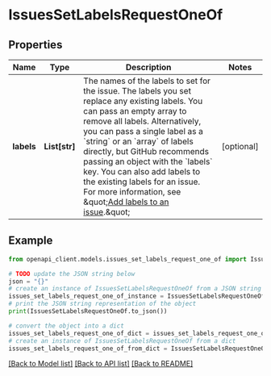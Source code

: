 # IssuesSetLabelsRequestOneOf


## Properties

Name | Type | Description | Notes
------------ | ------------- | ------------- | -------------
**labels** | **List[str]** | The names of the labels to set for the issue. The labels you set replace any existing labels. You can pass an empty array to remove all labels. Alternatively, you can pass a single label as a &#x60;string&#x60; or an &#x60;array&#x60; of labels directly, but GitHub recommends passing an object with the &#x60;labels&#x60; key. You can also add labels to the existing labels for an issue. For more information, see \&quot;[Add labels to an issue](https://docs.github.com/enterprise-server@3.4/rest/reference/issues#add-labels-to-an-issue).\&quot; | [optional] 

## Example

```python
from openapi_client.models.issues_set_labels_request_one_of import IssuesSetLabelsRequestOneOf

# TODO update the JSON string below
json = "{}"
# create an instance of IssuesSetLabelsRequestOneOf from a JSON string
issues_set_labels_request_one_of_instance = IssuesSetLabelsRequestOneOf.from_json(json)
# print the JSON string representation of the object
print(IssuesSetLabelsRequestOneOf.to_json())

# convert the object into a dict
issues_set_labels_request_one_of_dict = issues_set_labels_request_one_of_instance.to_dict()
# create an instance of IssuesSetLabelsRequestOneOf from a dict
issues_set_labels_request_one_of_from_dict = IssuesSetLabelsRequestOneOf.from_dict(issues_set_labels_request_one_of_dict)
```
[[Back to Model list]](../README.md#documentation-for-models) [[Back to API list]](../README.md#documentation-for-api-endpoints) [[Back to README]](../README.md)


